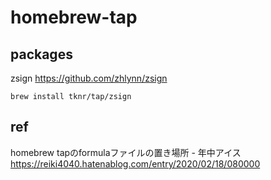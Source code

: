 # homebrew-tap

## packages

zsign https://github.com/zhlynn/zsign

```
brew install tknr/tap/zsign
```


## ref

homebrew tapのformulaファイルの置き場所 - 年中アイス https://reiki4040.hatenablog.com/entry/2020/02/18/080000
